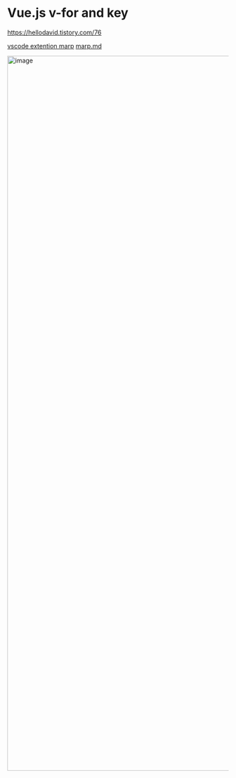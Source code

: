 # Vue.js v-for and key

https://hellodavid.tistory.com/76

[vscode extention marp](https://marketplace.visualstudio.com/items?itemName=marp-team.marp-vscode)
[marp.md](https://github.com/eastheat10/v-for/blob/main/marp.md)

<img width="1629" alt="image" src="https://user-images.githubusercontent.com/38150034/236973320-7b378052-ac4d-47f4-8c71-2b9d1ed4b494.png">
